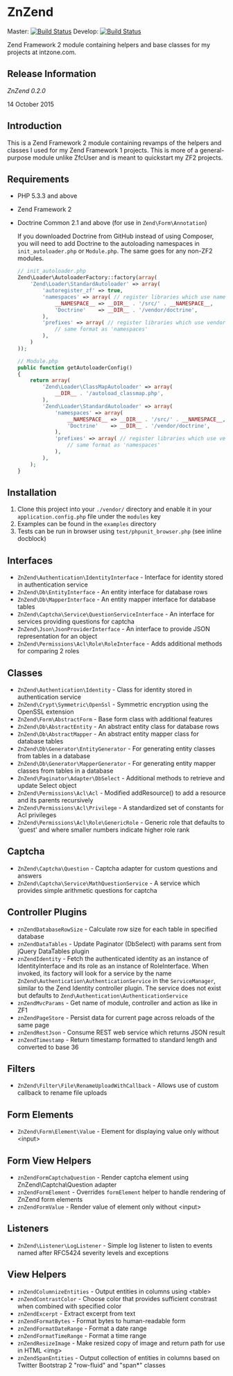 # ZnZend

Master:
[![Build Status](https://secure.travis-ci.org/zionsg/ZnZend.png?branch=master)](https://travis-ci.org/zionsg/ZnZend)
Develop:
[![Build Status](https://secure.travis-ci.org/zionsg/ZnZend.png?branch=develop)](https://travis-ci.org/zionsg/ZnZend)

Zend Framework 2 module containing helpers and base classes for my projects at intzone.com.

## Release Information

*ZnZend 0.2.0*

14 October 2015

## Introduction

This is a Zend Framework 2 module containing revamps of the helpers and classes I used for my Zend Framework 1 projects.
This is more of a general-purpose module unlike ZfcUser and is meant to quickstart my ZF2 projects.

## Requirements

*   PHP 5.3.3 and above

*   Zend Framework 2

*   Doctrine Common 2.1 and above (for use in `Zend\Form\Annotation`)

    If you downloaded Doctrine from GitHub instead of using Composer, you will need to add Doctrine
    to the autoloading namespaces in `init_autoloader.php` or `Module.php`. The same goes for any non-ZF2 modules.
    ```php
    // init_autoloader.php
    Zend\Loader\AutoloaderFactory::factory(array(
        'Zend\Loader\StandardAutoloader' => array(
            'autoregister_zf' => true,
            'namespaces' => array( // register libraries which use namespace
                __NAMESPACE__ => __DIR__ . '/src/' . __NAMESPACE__,
                'Doctrine'    => __DIR__ . '/vendor/doctrine',
            ),
            'prefixes' => array( // register libraries which use vendor prefix (underscore)
                // same format as 'namespaces'
            ),
        )
    ));

    // Module.php
    public function getAutoloaderConfig()
    {
        return array(
            'Zend\Loader\ClassMapAutoloader' => array(
                __DIR__ . '/autoload_classmap.php',
            ),
            'Zend\Loader\StandardAutoloader' => array(
                'namespaces' => array(
                    __NAMESPACE__ => __DIR__ . '/src/' . __NAMESPACE__,
                    'Doctrine'    => __DIR__ . '/vendor/doctrine',
                ),
                'prefixes' => array( // register libraries which use vendor prefix (underscore)
                    // same format as 'namespaces'
                ),
            ),
        );
    }
    ```

## Installation

1. Clone this project into your `./vendor/` directory and enable it in your
   `application.config.php` file under the `modules` key
2. Examples can be found in the `examples` directory
3. Tests can be run in browser using `test/phpunit_browser.php` (see inline docblock)

## Interfaces
* `ZnZend\Authentication\IdentityInterface` - Interface for identity stored in authentication service
* `ZnZend\Db\EntityInterface` - An entity interface for database rows
* `ZnZend\Db\MapperInterface` - An entity mapper interface for database tables
* `ZnZend\Captcha\Service\QuestionServiceInterface` - An interface for services providing questions for captcha
* `ZnZend\Json\JsonProviderInterface` - An interface to provide JSON representation for an object
* `ZnZend\Permissions\Acl\Role\RoleInterface` - Adds additional methods for comparing 2 roles

## Classes
* `ZnZend\Authentication\Identity` - Class for identity stored in authentication service
* `ZnZend\Crypt\Symmetric\OpenSsl` - Symmetric encryption using the OpenSSL extension
* `ZnZend\Form\AbstractForm` - Base form class with additional features
* `ZnZend\Db\AbstractEntity` - An abstract entity class for database rows
* `ZnZend\Db\AbstractMapper` - An abstract entity mapper class for database tables
* `ZnZend\Db\Generator\EntityGenerator` - For generating entity classes from tables in a database
* `ZnZend\Db\Generator\MapperGenerator` - For generating entity mapper classes from tables in a database
* `ZnZend\Paginator\Adapter\DbSelect` - Additional methods to retrieve and update Select object
* `ZnZend\Permissions\Acl\Acl` - Modified addResource() to add a resource and its parents recursively
* `ZnZend\Permissions\Acl\Privilege` - A standardized set of constants for Acl privileges
* `ZnZend\Permissions\Acl\Role\GenericRole` - Generic role that defaults to 'guest'
                                              and where smaller numbers indicate higher role rank

## Captcha
* `ZnZend\Captcha\Question` - Captcha adapter for custom questions and answers
* `ZnZend\Captcha\Service\MathQuestionService` - A service which provides simple arithmetic questions for captcha

## Controller Plugins
* `znZendDatabaseRowSize` - Calculate row size for each table in specified database
* `znZendDataTables` - Update Paginator (DbSelect) with params sent from jQuery DataTables plugin
* `znZendIdentity`   - Fetch the authenticated identity as an instance of IdentityInterface
                       and its role as an instance of RoleInterface. When invoked, its factory will look for a service
                       by the name `ZnZend\Authentication\AuthenticationService` in the `ServiceManager`, similar
                       to the Zend Identity controller plugin. The service does not exist but defaults to
                       `Zend\Authentication\AuthenticationService`
* `znZendMvcParams`  - Get name of module, controller and action as like in ZF1
* `znZendPageStore`  - Persist data for current page across reloads of the same page
* `znZendRestJson`   - Consume REST web service which returns JSON result
* `znZendTimestamp`  - Return timestamp formatted to standard length and converted to base 36

## Filters
* `ZnZend\Filter\File\RenameUploadWithCallback` - Allows use of custom callback to rename file uploads

## Form Elements
* `ZnZend\Form\Element\Value` - Element for displaying value only without &lt;input&gt;

## Form View Helpers
* `znZendFormCaptchaQuestion` - Render captcha element using ZnZend\Captcha\Question adapter
* `znZendFormElement` - Overrides `formElement` helper to handle rendering of ZnZend form elements
* `znZendFormValue` - Render value of element only without &lt;input&gt;

## Listeners
* `ZnZend\Listener\LogListener` - Simple log listener to listen to events named after RFC5424 severity levels and exceptions

## View Helpers
* `znZendColumnizeEntities` - Output entities in columns using &lt;table&gt;
* `znZendContrastColor` - Choose color that provides sufficient constrast when combined with specified color
* `znZendExcerpt` - Extract excerpt from text
* `znZendFormatBytes` - Format bytes to human-readable form
* `znZendFormatDateRange` - Format a date range
* `znZendFormatTimeRange` - Format a time range
* `znZendResizeImage` - Make resized copy of image and return path for use in HTML &lt;img&gt;
* `znZendSpanEntities` - Output collection of entities in columns based on Twitter Bootstrap 2
                         "row-fluid" and "span*" classes
